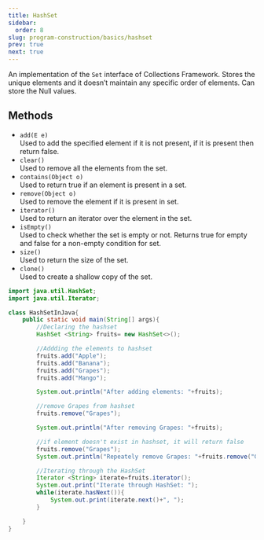 ```yaml
---
title: HashSet
sidebar:
  order: 8
slug: program-construction/basics/hashset
prev: true
next: true
---
```


An implementation of the `Set` interface of Collections Framework. Stores the
unique elements and it doesn’t maintain any specific order of elements. Can
store the Null values.

## Methods

- `add(E e)`  
  Used to add the specified element if it is not present, if it is present then
  return false.
- `clear()`  
  Used to remove all the elements from the set.
- `contains(Object o)`  
  Used to return true if an element is present in a set.
- `remove(Object o)`  
  Used to remove the element if it is present in set.
- `iterator()`  
  Used to return an iterator over the element in the set.
- `isEmpty()`  
  Used to check whether the set is empty or not. Returns true for empty and
  false for a non-empty condition for set.
- `size()`  
  Used to return the size of the set.
- `clone()`  
  Used to create a shallow copy of the set.

```java
import java.util.HashSet;
import java.util.Iterator;

class HashSetInJava{
    public static void main(String[] args){
        //Declaring the hashset
        HashSet <String> fruits= new HashSet<>();

        //Addding the elements to hashset
        fruits.add("Apple");
        fruits.add("Banana");
        fruits.add("Grapes");
        fruits.add("Mango");

        System.out.println("After adding elements: "+fruits);

        //remove Grapes from hashset
        fruits.remove("Grapes");

        System.out.println("After removing Grapes: "+fruits);

        //if element doesn't exist in hashset, it will return false
        fruits.remove("Grapes");
        System.out.println("Repeately remove Grapes: "+fruits.remove("Grapes"));

        //Iterating through the HashSet
        Iterator <String> iterate=fruits.iterator();
        System.out.print("Iterate through HashSet: ");
        while(iterate.hasNext()){
            System.out.print(iterate.next()+", ");
        }

    }
}

```
